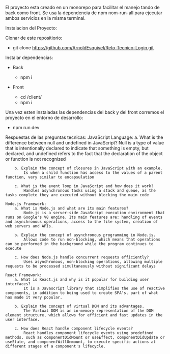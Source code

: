 El proyecto esta creado en un monorepo para facilitar el manejo tando de back como front.
Se usa la dependencia de npm nom-run-all para ejecutar ambos servicios en la misma terminal.

Instalacion del Proyecto:

Clonar de este repositiorio:
  - git clone https://github.com/ArnoldEsquivel/Reto-Tecnico-Login.git

Instalar dependencias:
  - Back
    - npm i
    
   - Front
     - cd /client/
     - npm i

Una vez esten instaladas las dependencias del back y del front corremos el proyecto en el entorno de desarrollo:
  - npm run dev


Respuestas de las preguntas tecnicas:
    JavaScript Language:
        a. What is the difference between null and undefined in JavaScript?
            Null is a type of value that is intentionally declared to indicate that something is empty, but declared, and undefined refers to the fact that the declaration of the object or function is not recognized

        b. Explain the concept of closures in JavaScript with an example.
            Is when a child function has access to the values ​​of a parent function, very similar to encapsulation

        c. What is the event loop in JavaScript and how does it work?
            Handles asynchronous tasks using a stack and queue, as the tasks complete they are executed without blocking the main code
    
    Node.js Framework:
        a. What is Node.js and what are its main features?
            Node.js is a server-side JavaScript execution environment that runs on Google's V8 engine. Its main features are: handling of events and asynchronous operations, access to the file system, creation of web servers and APIs.

        b. Explain the concept of asynchronous programming in Node.js.
            Allows code to run non-blocking, which means that operations can be performed in the background while the program continues to execute
        
        c. How does Node.js handle concurrent requests efficiently?
            Uses asynchronous, non-blocking operations, allowing multiple requests to be processed simultaneously without significant delays
    
    React Framework:
        a. What is React.js and why is it popular for building user interfaces?
            It is a Javascript library that simplifies the use of reactive components, in addition to being used to create SPA's, part of what has made it very popular.
        
        b. Explain the concept of virtual DOM and its advantages.
            The Virtual DOM is an in-memory representation of the DOM element structure, which allows for efficient and fast updates in the user interface.
        
        c. How does React handle component lifecycle events?
            React handles component lifecycle events using predefined methods, such as componentDidMount or useEffect, componentDidUpdate or useState, and componentWillUnmount, to execute specific actions at different stages of a component's lifecycle.
